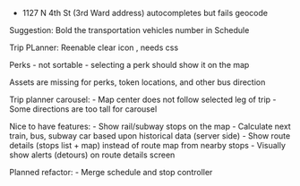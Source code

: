 - 1127 N 4th St (3rd Ward address) autocompletes but fails geocode

Suggestion: Bold the transportation vehicles number in Schedule

Trip PLanner:
Reenable clear icon , needs css

Perks 
	- not sortable
	- selecting a perk should show it on the map

Assets are missing for perks, token locations, and other bus direction

Trip planner carousel:
	- Map center does not follow selected leg of trip
	- Some directions are too tall for carousel

Nice to have features:
	- Show rail/subway stops on the map
	- Calculate next train, bus, subway car based upon historical data (server side)
	- Show route details (stops list + map) instead of route map from nearby stops
	- Visually show alerts (detours) on route details screen

Planned refactor:
	- Merge schedule and stop controller
